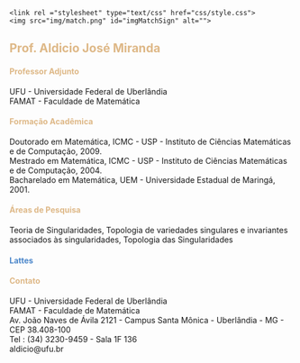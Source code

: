<!DOCTYPE html>
<html lang="en">
<head>
    <meta charset="UTF-8">
    <meta name="viewport" content="width=device-width, initial-scale=1.0">
    <title>SiteAldicioGit</title>

    <link rel ="stylesheet" type="text/css" href="css/style.css">
    <img src="img/match.png" id="imgMatchSign" alt="">
</head>
<body>
    <script src="js/script.js"></script>
    <h2 style="color: burlywood;"> Prof. Aldicio José Miranda</h2>
    <h4>
        <h4 style="color: burlywood;"> Professor Adjunto</h4>
        UFU - Universidade Federal de Uberlândia<br>
        FAMAT - Faculdade de Matemática<br>
        <h4 style="color: burlywood;"> Formação Acadêmica</h4>
        Doutorado em Matemática, ICMC - USP - Instituto de Ciências Matemáticas e de Computação, 2009.<br>
        Mestrado  em Matemática, ICMC - USP - Instituto de Ciências Matemáticas e de Computação, 2004.<br>
        Bacharelado em Matemática, UEM - Universidade Estadual de Maringá, 2001.<br>
        <h4 style="color: burlywood;"> Áreas de Pesquisa</h4>
        Teoria de Singularidades, Topologia de variedades singulares e invariantes associados às singularidades,
        Topologia das Singularidades<br>
        <h4 style="color: rgb(76, 135, 202);">Lattes</h4>
        <h4 style="color: burlywood;">Contato</h4>
        UFU - Universidade Federal de Uberlândia<br>
        FAMAT - Faculdade de Matemática<br>
        Av. João Naves de Ávila 2121 - Campus Santa Mônica - Uberlândia - MG - CEP 38.408-100<br>
        Tel : (34) 3230-9459 - Sala 1F 136<br>
        aldicio@ufu.br
    </h4>
</body>

</html>
